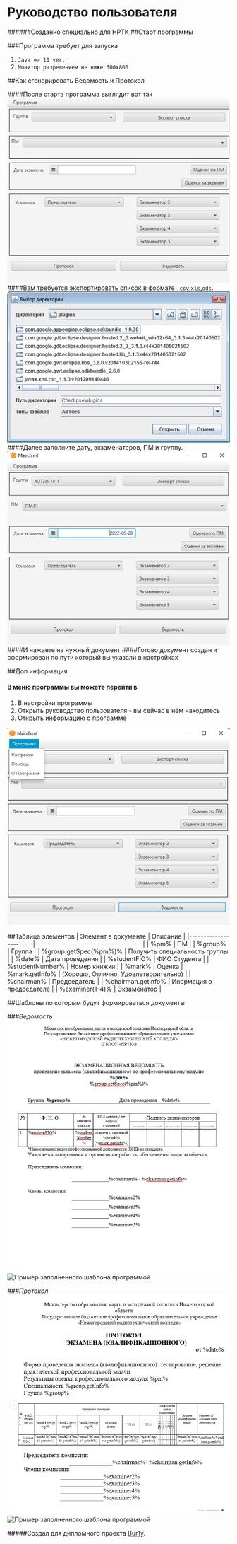 # Руководство пользователя
######Созданно специально для НРТК
##Старт программы

###Программа требует для запуска
<ol>
  <li><code>Java => 11 ver.</code></li>
   <li><code>Монитор разрешением не ниже 600x800</code></li>
</ol>

##Как сгенерировать Ведомость и Протокол

####После старта программа выглядит вот так
![Стартовый экран](images/nullProgramm.png)
####Вам требуется экспортировать список в формате `.csv`,`xls`,`ods`.
![Выбор файла](images/selectfile.png)
####Далее заполните дату, экзаменаторов, ПМ и группу.
![Заполненная данными программа](images/Programm.png)
####И нажаете на нужный документ
####Готово документ создан и сформирован по пути который вы указали в настройках

##Доп информация
#### В меню программы вы можете перейти в
<ol>
<li>В настройки программы</li>
<li>Открыть руководство пользователя - вы сейчас в нём находитесь</li>
<li>Открыть информацию о программе</li>
</ol>

![Заполненная данными программа](images/menuProgramm.png)




##Таблица элементов
| Элемент в документе   | Описание                             |
|-----------------------|--------------------------------------|
| %pm%                  | ПМ                                   |
| %group%               | Группа                               |
| %group.getSpec(%pm%)% | Получить специальность группы        |
| %date%                | Дата проведения                      |
| %studentFIO%          | ФИО Студента                         |
| %studentNumber%       | Номер книжки                         |
| %mark%                | Оценка                               |
| %mark.getInfo%        | (Хорошо, Отлично, Удовлетворительно) |
| %chairman%            | Председатель                         |
| %chairman.getInfo%    | Инормация о председателе             |
| %examiner(1-4)%       | Экзаменатор                          |

##Шаблоны по которым будут формироваться документы

###*Ведомость*
![Шаблон](images/Ведомость.png)
![Пример заполненного шаблона программой](/assets/images/tux.png)

###*Протокол*
![Шаблон](images/Протокол.png)
![Пример заполненного шаблона программой](/assets/images/tux.png)


#####Создал для дипломного проекта [Bur1y](https://github.com/bur1y).
